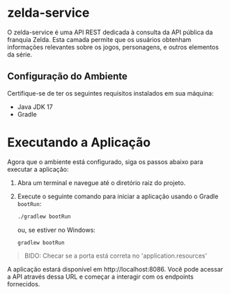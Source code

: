 # zelda-service

O zelda-service é uma API REST dedicada à consulta da API pública da franquia Zelda. Esta camada permite que os usuários obtenham informações relevantes sobre os jogos, personagens, e outros elementos da série.

## Configuração do Ambiente

Certifique-se de ter os seguintes requisitos instalados em sua máquina:

- Java JDK 17
- Gradle

# Executando a Aplicação

Agora que o ambiente está configurado, siga os passos abaixo para executar a aplicação:

1. Abra um terminal e navegue até o diretório raiz do projeto.

2. Execute o seguinte comando para iniciar a aplicação usando o Gradle `bootRun`:

    ```bash
    ./gradlew bootRun
    ```

    ou, se estiver no Windows:

    ```bash
    gradlew bootRun
    ```
> BIDO: Checar se a porta está correta no 'application.resources'

A aplicação estará disponível em http://localhost:8086. Você pode acessar a API através dessa URL e começar a interagir com os endpoints fornecidos.
